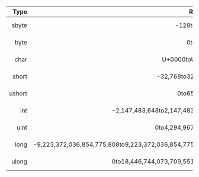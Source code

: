 |Type|Range|Size|
|-:|-:|-:|
|sbyte|-128to127|Signed8-bitinteger|
|byte|0to255|Unsigned8-bitinteger|
|char|U+0000toU+ffff|Unicode16-bitcharacter|
|short|-32,768to32,767|Signed16-bitinteger|
|ushort|0to65,535|Unsigned16-bitinteger|
|int|-2,147,483,648to2,147,483,647|Signed32-bitinteger|
|uint|0to4,294,967,295|Unsigned32-bitinteger|
|long|-9,223,372,036,854,775,808to9,223,372,036,854,775,807|Signed64-bitinteger|
|ulong|0to18,446,744,073,709,551,615|Unsigned64-bitinteger|